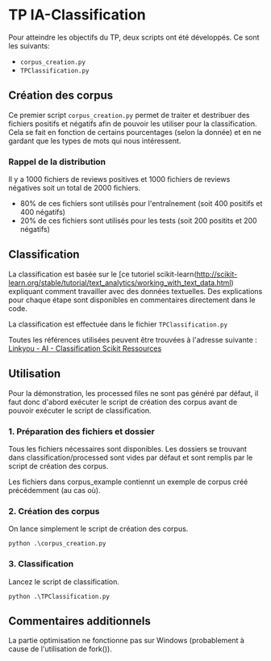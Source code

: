 # TP IA-Classification

Pour atteindre les objectifs du TP, deux scripts ont été développés. Ce sont les suivants:

* ```corpus_creation.py```
* ```TPClassification.py```

## Création des corpus

Ce premier script ```corpus_creation.py``` permet de traiter et destribuer des fichiers positifs et négatifs afin de pouvoir les utiliser pour la classification. Cela se fait en fonction de certains pourcentages (selon la donnée) et en ne gardant que les types de mots qui nous intéressent.

### Rappel de la distribution

Il y a 1000 fichiers de reviews positives et 1000 fichiers de reviews négatives soit un total de 2000 fichiers.

* 80% de ces fichiers sont utilisés pour l'entraînement (soit 400 positifs et 400 négatifs)
* 20% de ces fichiers sont utilisés pour les tests (soit 200 positits et 200 négatifs)

## Classification

La classification est basée sur le [ce tutoriel scikit-learn(http://scikit-learn.org/stable/tutorial/text_analytics/working_with_text_data.html) expliquant comment travailler avec des données textuelles. Des explications pour chaque étape sont disponibles en commentaires directement dans le code.

La classification est effectuée dans le fichier ```TPClassification.py```

Toutes les références utilisées peuvent être trouvées à l'adresse suivante :
[Linkyou - AI - Classification Scikit Ressources](https://linkyou.srvz-webapp.he-arc.ch/collection/ai-classification-scikit-ressources-10) 


## Utilisation

Pour la démonstration, les processed files ne sont pas généré par défaut, il faut donc d'abord exécuter le script de création des corpus avant de pouvoir exécuter le script de classification.

### 1. Préparation des fichiers et dossier

Tous les fichiers nécessaires sont disponibles. Les dossiers se trouvant dans classification/processed sont vides par défaut et sont remplis par le script de création des corpus.

Les fichiers dans corpus_example contiennt un exemple de corpus créé précédemment (au cas où).

### 2. Création des corpus

On lance simplement le script de création des corpus.

```
python .\corpus_creation.py
```

### 3. Classification

Lancez le script de classification.

```
python .\TPClassification.py
```

## Commentaires additionnels

La partie optimisation ne fonctionne pas sur Windows (probablement à cause de l'utilisation de fork()).
